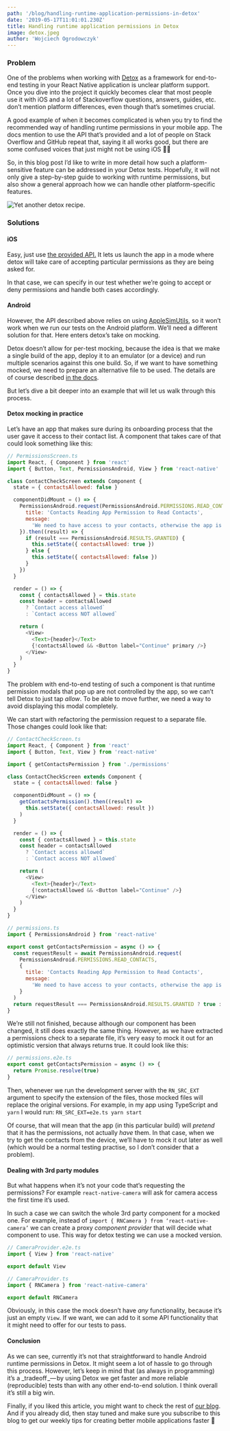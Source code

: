 ```yaml
---
path: '/blog/handling-runtime-application-permissions-in-detox'
date: '2019-05-17T11:01:01.230Z'
title: Handling runtime application permissions in Detox
image: detox.jpeg
author: 'Wojciech Ogrodowczyk'
---
```


### Problem

One of the problems when working with [Detox](https://github.com/wix/Detox/) as a framework for end-to-end testing in your React Native application is unclear platform support. Once you dive into the project it quickly becomes clear that most people use it with iOS and a lot of Stackoverflow questions, answers, guides, etc. don’t mention platform differences, even though that’s sometimes crucial.

A good example of when it becomes complicated is when you try to find the recommended way of handling runtime permissions in your mobile app. The docs mention to use the API that’s provided and a lot of people on Stack Overflow and GitHub repeat that, saying it all works good, but there are some confused voices that just might not be using iOS 🤷‍♂️

So, in this blog post I’d like to write in more detail how such a platform-sensitive feature can be addressed in your Detox tests. Hopefully, it will not only give a step-by-step guide to working with runtime permissions, but also show a general approach how we can handle other platform-specific features.

![Yet another detox recipe.](detox.jpeg)

### Solutions

#### iOS

Easy, just use [the provided API.](https://github.com/wix/Detox/blob/master/docs/APIRef.DeviceObjectAPI.md#devicelaunchappparams) It lets us launch the app in a mode where detox will take care of accepting particular permissions as they are being asked for.

In that case, we can specify in our test whether we’re going to accept or deny permissions and handle both cases accordingly.

#### Android

However, the API described above relies on using [AppleSimUtils](https://github.com/wix/AppleSimulatorUtils), so it won’t work when we run our tests on the Android platform. We’ll need a different solution for that. Here enters detox’s take on mocking.

Detox doesn’t allow for per-test mocking, because the idea is that we make a single build of the app, deploy it to an emulator (or a device) and run multiple scenarios against this one build. So, if we want to have something mocked, we need to prepare an alternative file to be used. The details are of course described [in the docs](https://github.com/wix/Detox/blob/master/docs/Guide.Mocking.md).

But let’s dive a bit deeper into an example that will let us walk through this process.

#### Detox mocking in practice

Let’s have an app that makes sure during its onboarding process that the user gave it access to their contact list. A component that takes care of that could look something like this:

```javascript {numberLines: true}
// PermissionsScreen.ts
import React, { Component } from 'react'
import { Button, Text, PermissionsAndroid, View } from 'react-native'

class ContactCheckScreen extends Component {
  state = { contactsAllowed: false }

  componentDidMount = () => {
    PermissionsAndroid.request(PermissionsAndroid.PERMISSIONS.READ_CONTACTS, {
      title: 'Contacts Reading App Permission to Read Contacts',
      message:
        'We need to have access to your contacts, otherwise the app is useless :(',
    }).then((result) => {
      if (result === PermissionsAndroid.RESULTS.GRANTED) {
        this.setState({ contactsAllowed: true })
      } else {
        this.setState({ contactsAllowed: false })
      }
    })
  }

  render = () => {
    const { contactsAllowed } = this.state
    const header = contactsAllowed
      ? `Contact access allowed`
      : `Contact access NOT allowed`

    return (
      <View>
        <Text>{header}</Text>
        {!contactsAllowed && <Button label="Continue" primary />}
      </View>
    )
  }
}
```

The problem with end-to-end testing of such a component is that runtime permission modals that pop up are not controlled by the app, so we can’t tell Detox to just tap _allow_. To be able to move further, we need a way to avoid displaying this modal completely.

We can start with refactoring the permission request to a separate file. Those changes could look like that:

```javascript {numberLines: true}
// ContactCheckScreen.ts
import React, { Component } from 'react'
import { Button, Text, View } from 'react-native'

import { getContactsPermission } from './permissions'

class ContactCheckScreen extends Component {
  state = { contactsAllowed: false }

  componentDidMount = () => {
    getContactsPermission().then((result) =>
      this.setState({ contactsAllowed: result })
    )
  }

  render = () => {
    const { contactsAllowed } = this.state
    const header = contactsAllowed
      ? `Contact access allowed`
      : `Contact access NOT allowed`

    return (
      <View>
        <Text>{header}</Text>
        {!contactsAllowed && <Button label="Continue" />}
      </View>
    )
  }
}
```

```javascript {numberLines: true}
// permissions.ts
import { PermissionsAndroid } from 'react-native'

export const getContactsPermission = async () => {
  const requestResult = await PermissionsAndroid.request(
    PermissionsAndroid.PERMISSIONS.READ_CONTACTS,
    {
      title: 'Contacts Reading App Permission to Read Contacts',
      message:
        'We need to have access to your contacts, otherwise the app is useless :(',
    }
  )
  return requestResult === PermissionsAndroid.RESULTS.GRANTED ? true : false
}
```

We’re still not finished, because although our component has been changed, it still does exactly the same thing. However, as we have extracted a permissions check to a separate file, it’s very easy to mock it out for an optimistic version that always returns true. It could look like this:

```javascript {numberLines: true}
// permissions.e2e.ts
export const getContactsPermission = async () => {
  return Promise.resolve(true)
}
```

Then, whenever we run the development server with the `RN_SRC_EXT` argument to specify the extension of the files, those mocked files will replace the original versions. For example, in my app using TypeScript and `yarn` I would run: `RN_SRC_EXT=e2e.ts yarn start`

Of course, that will mean that the app (in this particular build) will _pretend_ that it has the permissions, not actually _have_ them. In that case, when we try to get the contacts from the device, we’ll have to mock it out later as well (which would be a normal testing practise, so I don’t consider that a problem).

#### Dealing with 3rd party modules

But what happens when it’s not your code that’s requesting the permissions? For example `react-native-camera` will ask for camera access the first time it’s used.

In such a case we can switch the whole 3rd party component for a mocked one. For example, instead of `import { RNCamera } from ‘react-native-camera’` we can create a proxy _component provider_ that will decide what component to use. This way for detox testing we can use a mocked version.

```javascript {numberLines: true}
// CameraProvider.e2e.ts
import { View } from 'react-native'

export default View
```

```javascript {numberLines: true}
// CameraProvider.ts
import { RNCamera } from 'react-native-camera'

export default RNCamera
```

Obviously, in this case the mock doesn’t have _any_ functionality, because it’s just an empty `View`. If we want, we can add to it some API functionality that it might need to offer for our tests to pass.

#### Conclusion

As we can see, currently it’s not that straightforward to handle Android runtime permissions in Detox. It might seem a lot of hassle to go through this process. However, let’s keep in mind that (as always in programming) it’s a _tradeoff _— by using Detox we get faster and more reliable (reproducible) tests than with any other end-to-end solution. I think overall it’s still a big win.

Finally, if you liked this article, you might want to check the rest of [our blog](https://brainsandbeards.com/blog/). And if you already did, then stay tuned and make sure you subscribe to this blog to get our weekly tips for creating better mobile applications faster 🚀
